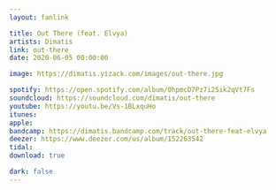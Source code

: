 ```yaml
---
layout: fanlink

title: Out There (feat. Elvya)
artists: Dimatis
link: out-there
date: 2020-06-05 00:00:00

image: https://dimatis.yizack.com/images/out-there.jpg

spotify: https://open.spotify.com/album/0hpmcD7Pz7i25ik2qVt7Fs
soundcloud: https://soundcloud.com/dimatis/out-there
youtube: https://youtu.be/Vs-1BLxquHo
itunes: 
apple: 
bandcamp: https://dimatis.bandcamp.com/track/out-there-feat-elvya
deezer: https://www.deezer.com/us/album/152263542
tidal: 
download: true

dark: false
---
```

